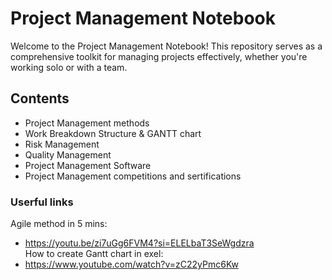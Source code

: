 # Project Management Notebook

Welcome to the Project Management Notebook! This repository serves as a comprehensive toolkit for managing projects effectively, whether you're working solo or with a team. 

## Contents
- Project Management methods
- Work Breakdown Structure & GANTT chart
- Risk Management
- Quality Management
- Project Management Software
- Project Management competitions and sertifications


### Userful links

Agile method in 5 mins:
- https://youtu.be/zi7uGg6FVM4?si=ELELbaT3SeWgdzra  
How to create Gantt chart in exel: 
- https://www.youtube.com/watch?v=zC22yPmc6Kw
